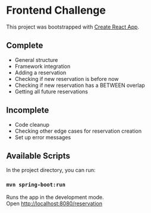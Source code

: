 # Frontend Challenge

This project was bootstrapped with [Create React App](https://github.com/facebook/create-react-app).

## Complete

* General structure
* Framework integration
* Adding a reservation
* Checking if new reservation is before now
* Checking if new reservation has a BETWEEN overlap
* Getting all future reservations

## Incomplete

* Code cleanup
* Checking other edge cases for reservation creation
* Set up error messages

## Available Scripts

In the project directory, you can run:

### `mvn spring-boot:run`

Runs the app in the development mode.\
Open [http://localhost:8080/reservation](http://localhost:8080/reservation)



